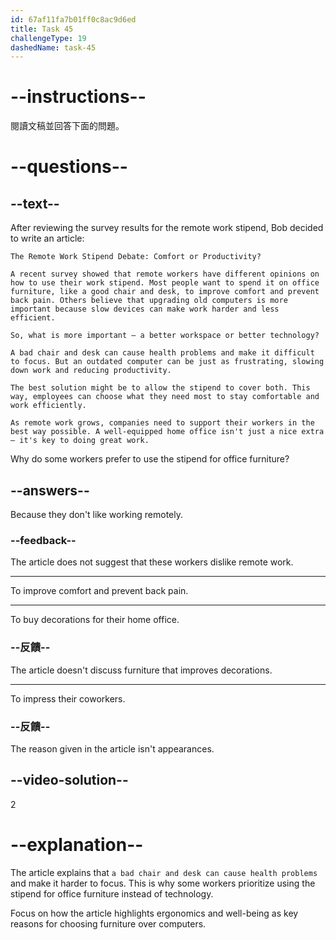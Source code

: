 ```yaml
---
id: 67af11fa7b01ff0c8ac9d6ed
title: Task 45
challengeType: 19
dashedName: task-45
---
```


<!-- READING -->

# --instructions--

閱讀文稿並回答下面的問題。

# --questions--

## --text--

After reviewing the survey results for the remote work stipend, Bob decided to write an article:

`The Remote Work Stipend Debate: Comfort or Productivity?`

`A recent survey showed that remote workers have different opinions on how to use their work stipend. Most people want to spend it on office furniture, like a good chair and desk, to improve comfort and prevent back pain. Others believe that upgrading old computers is more important because slow devices can make work harder and less efficient.`

`So, what is more important — a better workspace or better technology?`

`A bad chair and desk can cause health problems and make it difficult to focus. But an outdated computer can be just as frustrating, slowing down work and reducing productivity.`

`The best solution might be to allow the stipend to cover both. This way, employees can choose what they need most to stay comfortable and work efficiently.`

`As remote work grows, companies need to support their workers in the best way possible. A well-equipped home office isn't just a nice extra — it's key to doing great work.`

Why do some workers prefer to use the stipend for office furniture?

## --answers--

Because they don't like working remotely.

### --feedback--

The article does not suggest that these workers dislike remote work.

---

To improve comfort and prevent back pain.

---

To buy decorations for their home office.

### --反饋--

The article doesn't discuss furniture that improves decorations.

---

To impress their coworkers.

### --反饋--

The reason given in the article isn't appearances.

## --video-solution--

2

# --explanation--

The article explains that `a bad chair and desk can cause health problems` and make it harder to focus. This is why some workers prioritize using the stipend for office furniture instead of technology.

Focus on how the article highlights ergonomics and well-being as key reasons for choosing furniture over computers.
